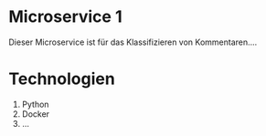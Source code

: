 # Microservice 1
Dieser Microservice ist für das Klassifizieren von Kommentaren....

# Technologien
1. Python
2. Docker
3. ...
